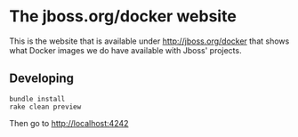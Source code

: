 
# The jboss.org/docker website

This is the website that is available under http://jboss.org/docker that shows what Docker images we do have available with Jboss' projects.

## Developing

    bundle install
    rake clean preview

Then go to [http://localhost:4242](http://localhost:4242)

